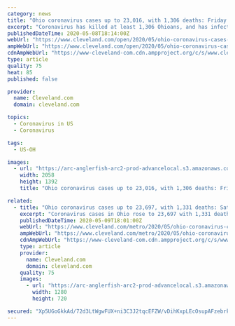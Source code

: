```yaml
---
category: news
title: "Ohio coronavirus cases up to 23,016, with 1,306 deaths: Friday update"
excerpt: "Coronavirus has killed at least 1,306 Ohioans, and has infected at least 23,016, according to figures Friday from the Ohio Department of Health. That includes 121 probable deaths and 1,047 probable infections."
publishedDateTime: 2020-05-08T18:14:00Z
webUrl: "https://www.cleveland.com/open/2020/05/ohio-coronavirus-cases-up-to-23016-with-1306-deaths-friday-update.html"
ampWebUrl: "https://www.cleveland.com/open/2020/05/ohio-coronavirus-cases-up-to-23016-with-1306-deaths-friday-update.html?outputType=amp"
cdnAmpWebUrl: "https://www-cleveland-com.cdn.ampproject.org/c/s/www.cleveland.com/open/2020/05/ohio-coronavirus-cases-up-to-23016-with-1306-deaths-friday-update.html?outputType=amp"
type: article
quality: 75
heat: 85
published: false

provider:
  name: Cleveland.com
  domain: cleveland.com

topics:
  - Coronavirus in US
  - Coronavirus

tags:
  - US-OH

images:
  - url: "https://arc-anglerfish-arc2-prod-advancelocal.s3.amazonaws.com/public/MUKGKQGKRJALJLJOYN7OHUJMDA.JPG"
    width: 2058
    height: 1392
    title: "Ohio coronavirus cases up to 23,016, with 1,306 deaths: Friday update"

related:
  - title: "Ohio coronavirus cases up to 23,697, with 1,331 deaths: Saturday update"
    excerpt: "Coronavirus cases in Ohio rose to 23,697 with 1,331 deaths, according to statistics released Saturday by t. The number includes 117 probable deaths and 1,137 probable infections. Ohio Gov. Mike DeWine did not hold a daily briefing on Saturday."
    publishedDateTime: 2020-05-09T18:01:00Z
    webUrl: "https://www.cleveland.com/metro/2020/05/ohio-coronavirus-cases-up-to-23697-with-1331-deaths-saturday-update.html"
    ampWebUrl: "https://www.cleveland.com/metro/2020/05/ohio-coronavirus-cases-up-to-23697-with-1331-deaths-saturday-update.html?outputType=amp"
    cdnAmpWebUrl: "https://www-cleveland-com.cdn.ampproject.org/c/s/www.cleveland.com/metro/2020/05/ohio-coronavirus-cases-up-to-23697-with-1331-deaths-saturday-update.html?outputType=amp"
    type: article
    provider:
      name: Cleveland.com
      domain: cleveland.com
    quality: 75
    images:
      - url: "https://arc-anglerfish-arc2-prod-advancelocal.s3.amazonaws.com/public/QVYZYOQMJJDBTPCQXS4STJ45OM.jpg"
        width: 1280
        height: 720

secured: "Xp5UGoGkkAd/72d3LtWgwFUX+ni3C3J2tqcEFZW/vDihKxpLEcOsupAFzebrkWiUxIwj9M773tRrgvOPW6cgJagofmItddvBXzChqq2VvwHwzdExJXGqIyMPJgNSPyhE+X3d7ttCBkJ2DQ3Fck3pvStyRYaPqumDYjc0T+1EnY0lOF0pxeId8d/ucSGrGva9ASKbwSLP7fPAexLEKMEa9XWkOtasg8A6eUGYc8lhuQwKFe8iEnvyP76b0I3bbPXVgBYOus+e8/z3HlTLtz4lTk23j0K6fHSDBHIyQhHLK7WZoaBzcQ5lfHTOIHFMYSDX;TyUMD0CPXHhi7FDNEj0EDw=="
---
```


